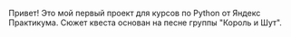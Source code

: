 Привет! Это мой первый проект для курсов по Python от Яндекс Практикума.
Сюжет квеста основан на песне группы "Король и Шут". 
